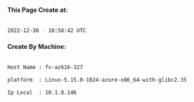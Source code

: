 
   
#### This Page Create at:

```bash

2022-12-30 - 10:50:42 UTC

```

#### Create By Machine:

```bash

Host Name : fv-az616-327

platform  : Linux-5.15.0-1024-azure-x86_64-with-glibc2.35

Ip Local  : 10.1.0.146

```

